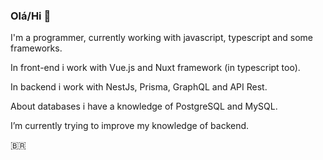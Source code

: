 ### Olá/Hi 👋


 I'm a programmer, currently working with javascript, typescript and some frameworks.
 
 In front-end i work with Vue.js and Nuxt framework (in typescript too).
 
 In backend i work with NestJs, Prisma, GraphQL and API Rest.
 
 About databases i have a knowledge of PostgreSQL and MySQL.

 I’m currently trying to improve my knowledge of backend.

 🇧🇷
<!--
**IanLucasOb/IanLucasOb** is a ✨ _special_ ✨ repository because its `README.md` (this file) appears on your GitHub profile.

Here are some ideas to get you started:

- 🔭 I’m currently working on ...
- 🌱 I’m currently learning ...
- 👯 I’m looking to collaborate on ...
- 🤔 I’m looking for help with ...
- 💬 Ask me about ...
- 📫 How to reach me: ...
- 😄 Pronouns: ...
- ⚡ Fun fact: ...
-->
